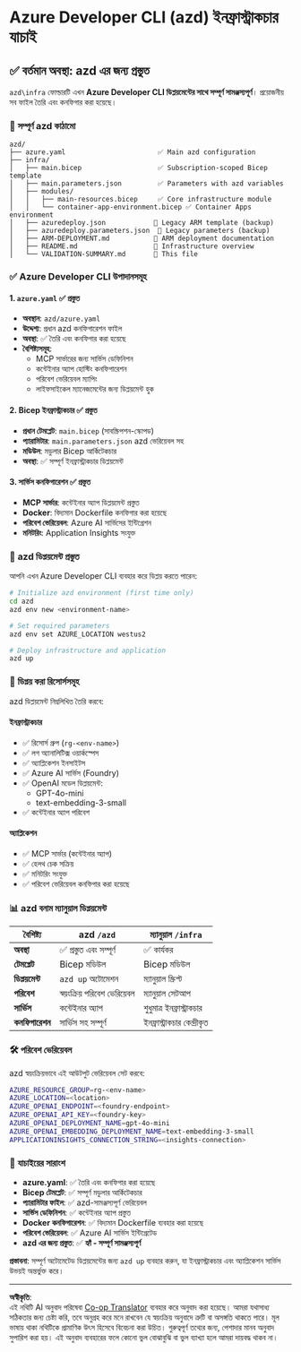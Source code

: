 <!--
CO_OP_TRANSLATOR_METADATA:
{
  "original_hash": "20ed201aa472e9936f4e0c5144626011",
  "translation_date": "2025-09-30T12:53:27+00:00",
  "source_file": "azd/infra/VALIDATION-SUMMARY.md",
  "language_code": "bn"
}
-->
# Azure Developer CLI (azd) ইনফ্রাস্ট্রাকচার যাচাই

## ✅ **বর্তমান অবস্থা: azd এর জন্য প্রস্তুত**

`azd\infra` ফোল্ডারটি এখন **Azure Developer CLI ডিপ্লয়মেন্টের সাথে সম্পূর্ণ সামঞ্জস্যপূর্ণ**। প্রয়োজনীয় সব ফাইল তৈরি এবং কনফিগার করা হয়েছে।

### 📁 **সম্পূর্ণ azd কাঠামো**
```
azd/
├── azure.yaml                       ✅ Main azd configuration
├── infra/
│   ├── main.bicep                   ✅ Subscription-scoped Bicep template
│   ├── main.parameters.json         ✅ Parameters with azd variables
│   ├── modules/
│   │   ├── main-resources.bicep     ✅ Core infrastructure module
│   │   └── container-app-environment.bicep ✅ Container Apps environment
│   ├── azuredeploy.json            📄 Legacy ARM template (backup)
│   ├── azuredeploy.parameters.json  📄 Legacy parameters (backup)
│   ├── ARM-DEPLOYMENT.md           📄 ARM deployment documentation
│   ├── README.md                   📄 Infrastructure overview
│   └── VALIDATION-SUMMARY.md       📝 This file
```

### ✅ **Azure Developer CLI উপাদানসমূহ**

#### 1. `azure.yaml` ✅ **প্রস্তুত**
- **অবস্থান**: `azd/azure.yaml`
- **উদ্দেশ্য**: প্রধান azd কনফিগারেশন ফাইল
- **অবস্থা**: ✅ তৈরি এবং কনফিগার করা হয়েছে
- **বৈশিষ্ট্যসমূহ**:
  - MCP সার্ভারের জন্য সার্ভিস ডেফিনিশন
  - কন্টেইনার অ্যাপ হোস্টিং কনফিগারেশন
  - পরিবেশ ভেরিয়েবল ম্যাপিং
  - লাইফসাইকেল ম্যানেজমেন্টের জন্য ডিপ্লয়মেন্ট হুক

#### 2. **Bicep ইনফ্রাস্ট্রাকচার** ✅ **প্রস্তুত**
- **প্রধান টেমপ্লেট**: `main.bicep` (সাবস্ক্রিপশন-স্কোপড)
- **প্যারামিটার**: `main.parameters.json` azd ভেরিয়েবল সহ
- **মডিউল**: মডুলার Bicep আর্কিটেকচার
- **অবস্থা**: ✅ সম্পূর্ণ ইনফ্রাস্ট্রাকচার ডিপ্লয়মেন্ট

#### 3. **সার্ভিস কনফিগারেশন** ✅ **প্রস্তুত**
- **MCP সার্ভার**: কন্টেইনার অ্যাপ ডিপ্লয়মেন্ট প্রস্তুত
- **Docker**: বিদ্যমান Dockerfile কনফিগার করা হয়েছে
- **পরিবেশ ভেরিয়েবল**: Azure AI সার্ভিসের ইন্টিগ্রেশন
- **মনিটরিং**: Application Insights সংযুক্ত

### 🚀 **azd ডিপ্লয়মেন্ট প্রস্তুত**

আপনি এখন Azure Developer CLI ব্যবহার করে ডিপ্লয় করতে পারেন:

```bash
# Initialize azd environment (first time only)
cd azd
azd env new <environment-name>

# Set required parameters
azd env set AZURE_LOCATION westus2

# Deploy infrastructure and application
azd up
```

### 🎯 **ডিপ্লয় করা রিসোর্সসমূহ**

azd ডিপ্লয়মেন্ট নিম্নলিখিত তৈরি করবে:

#### **ইনফ্রাস্ট্রাকচার** 
- ✅ রিসোর্স গ্রুপ (`rg-<env-name>`)
- ✅ লগ অ্যানালিটিক্স ওয়ার্কস্পেস
- ✅ অ্যাপ্লিকেশন ইনসাইটস
- ✅ Azure AI সার্ভিস (Foundry)
- ✅ OpenAI মডেল ডিপ্লয়মেন্ট:
  - GPT-4o-mini
  - text-embedding-3-small
- ✅ কন্টেইনার অ্যাপ পরিবেশ

#### **অ্যাপ্লিকেশন**
- ✅ MCP সার্ভার (কন্টেইনার অ্যাপ)
- ✅ হেলথ চেক সক্রিয়
- ✅ মনিটরিং সংযুক্ত
- ✅ পরিবেশ ভেরিয়েবল কনফিগার করা হয়েছে

### 📊 **azd বনাম ম্যানুয়াল ডিপ্লয়মেন্ট**

| বৈশিষ্ট্য | azd `/azd` | ম্যানুয়াল `/infra` |
|-----------|------------|---------------------|
| **অবস্থা** | ✅ প্রস্তুত এবং সম্পূর্ণ | ✅ কার্যকর |
| **টেমপ্লেট** | Bicep মডিউল | Bicep মডিউল |
| **ডিপ্লয়মেন্ট** | `azd up` অটোমেশন | ম্যানুয়াল স্ক্রিপ্ট |
| **পরিবেশ** | স্বয়ংক্রিয় পরিবেশ ভেরিয়েবল | ম্যানুয়াল সেটআপ |
| **সার্ভিস** | কন্টেইনার অ্যাপ | শুধুমাত্র ইনফ্রাস্ট্রাকচার |
| **কনফিগারেশন** | সার্ভিস সহ সম্পূর্ণ | ইনফ্রাস্ট্রাকচার কেন্দ্রীকৃত |

### 🛠️ **পরিবেশ ভেরিয়েবল**

azd স্বয়ংক্রিয়ভাবে এই আউটপুট ভেরিয়েবল সেট করবে:

```bash
AZURE_RESOURCE_GROUP=rg-<env-name>
AZURE_LOCATION=<location>
AZURE_OPENAI_ENDPOINT=<foundry-endpoint>
AZURE_OPENAI_API_KEY=<foundry-key>
AZURE_OPENAI_DEPLOYMENT_NAME=gpt-4o-mini
AZURE_OPENAI_EMBEDDING_DEPLOYMENT_NAME=text-embedding-3-small
APPLICATIONINSIGHTS_CONNECTION_STRING=<insights-connection>
```

### 🚨 **যাচাইয়ের সারাংশ**

- **azure.yaml**: ✅ তৈরি এবং কনফিগার করা হয়েছে
- **Bicep টেমপ্লেট**: ✅ সম্পূর্ণ মডুলার আর্কিটেকচার
- **প্যারামিটার ফাইল**: ✅ azd-সামঞ্জস্যপূর্ণ ভেরিয়েবল
- **সার্ভিস ডেফিনিশন**: ✅ কন্টেইনার অ্যাপ প্রস্তুত
- **Docker কনফিগারেশন**: ✅ বিদ্যমান Dockerfile ব্যবহার করা হয়েছে
- **পরিবেশ ভেরিয়েবল**: ✅ Azure AI সার্ভিস ইন্টিগ্রেটেড
- **azd এর জন্য প্রস্তুত**: ✅ **হ্যাঁ - সম্পূর্ণ সামঞ্জস্যপূর্ণ**

**প্রস্তাবনা**: সম্পূর্ণ অটোমেটেড ডিপ্লয়মেন্টের জন্য `azd up` ব্যবহার করুন, যা ইনফ্রাস্ট্রাকচার এবং অ্যাপ্লিকেশন সার্ভিস উভয়ই অন্তর্ভুক্ত করে।

---

**অস্বীকৃতি**:  
এই নথিটি AI অনুবাদ পরিষেবা [Co-op Translator](https://github.com/Azure/co-op-translator) ব্যবহার করে অনুবাদ করা হয়েছে। আমরা যথাসাধ্য সঠিকতার জন্য চেষ্টা করি, তবে অনুগ্রহ করে মনে রাখবেন যে স্বয়ংক্রিয় অনুবাদে ত্রুটি বা অসঙ্গতি থাকতে পারে। মূল ভাষায় থাকা নথিটিকে প্রামাণিক উৎস হিসেবে বিবেচনা করা উচিত। গুরুত্বপূর্ণ তথ্যের জন্য, পেশাদার মানব অনুবাদ সুপারিশ করা হয়। এই অনুবাদ ব্যবহারের ফলে কোনো ভুল বোঝাবুঝি বা ভুল ব্যাখ্যা হলে আমরা দায়বদ্ধ থাকব না।